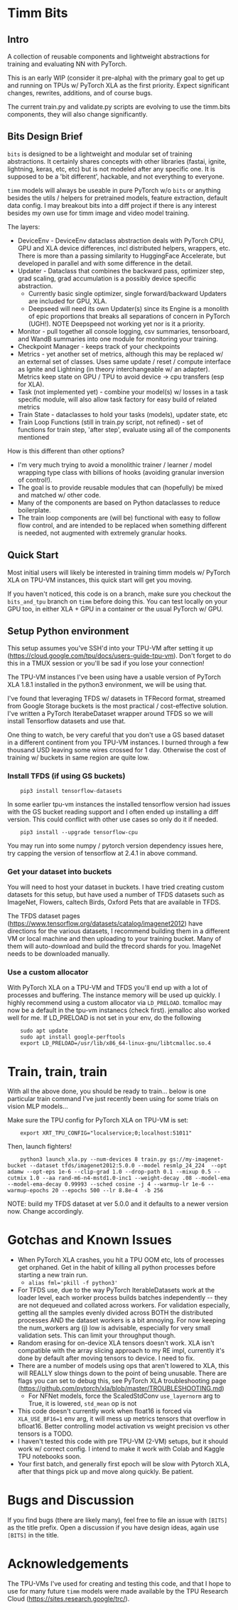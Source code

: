 # Timm Bits

## Intro
A collection of reusable components and lightweight abstractions for training and evaluating NN with PyTorch.

This is an early WIP (consider it pre-alpha) with the primary goal to get up and running on TPUs w/ PyTorch XLA as the first priority. Expect significant changes, rewrites, additions, and of course bugs.

The current train.py and validate.py scripts are evolving to use the timm.bits components, they will also change significantly.

## Bits Design Brief

`bits` is designed to be a lightweight and modular set of training abstractions. It certainly shares concepts with other libraries (fastai, ignite, lightning, keras, etc, etc) but is not modeled after any specific one. It is supposed to be a 'bit different', hackable, and not everything to everyone.

`timm` models will always be useable in pure PyTorch w/o `bits` or anything besides the utils / helpers for pretrained models, feature extraction, default data config. I may breakout bits into a diff project if there is any interest besides my own use for timm image and video model training.

The layers:
* DeviceEnv - DeviceEnv dataclass abstraction deals with PyTorch CPU, GPU and XLA device differences, incl distributed helpers, wrappers, etc. There is more than a passing similarity to HuggingFace Accelerate, but developed in parallel and with some difference in the detail.
* Updater - Dataclass that combines the backward pass, optimizer step, grad scaling, grad accumulation is a possibly device specific abstraction.
  * Currently basic single optimizer, single forward/backward Updaters are included for GPU, XLA.
  * Deepseed will need its own Updater(s) since its Engine is a monolith of epic proportions that breaks all separations of concern in PyTorch (UGH!). NOTE Deepspeed not working yet nor is it a priority.
* Monitor - pull together all console logging, csv summaries, tensorboard, and WandB summaries into one module for monitoring your training.
* Checkpoint Manager - keeps track of your checkpoints
* Metrics - yet another set of metrics, although this may be replaced w/ an external set of classes. Uses same update / reset / compute interface as Ignite and Lightning (in theory interchangeable w/ an adapter). Metrics keep state on GPU / TPU to avoid device -> cpu transfers (esp for XLA).
* Task (not implemented yet) - combine your model(s) w/ losses in a task specific module, will also allow task factory for easy build of related metrics
* Train State - dataclasses to hold your tasks (models), updater state, etc
* Train Loop Functions (still in train.py script, not refined) - set of functions for train step, 'after step', evaluate using all of the components mentioned

How is this different than other options? 
* I'm very much trying to avoid a monolithic trainer / learner / model wrapping type class with billions of hooks (avoiding granular inversion of control!). 
* The goal is to provide reusable modules that can (hopefully) be mixed and matched w/ other code.
* Many of the components are based on Python dataclasses to reduce boilerplate.
* The train loop components are (will be) functional with easy to follow flow control, and are intended to be replaced when something different is needed, not augmented with extremely granular hooks.  


## Quick Start

Most initial users will likely be interested in training timm models w/ PyTorch XLA on TPU-VM instances, this quick start will get you moving.

If you haven't noticed, this code is on a branch, make sure you checkout the `bits_and_tpu` branch on `timm` before doing this. You can test locally on your GPU too, in either XLA + GPU in a container or the usual PyTorch w/ GPU.

## Setup Python environment

This setup assumes you've SSH'd into your TPU-VM after setting it up (https://cloud.google.com/tpu/docs/users-guide-tpu-vm). Don't forget to do this in a TMUX session or you'll be sad if you lose your connection!

The TPU-VM instances I've been using have a usable version of PyTorch XLA 1.8.1 installed in the python3 environment, we will be using that.

I've found that leveraging TFDS w/ datasets in TFRecord format, streamed from Google Storage buckets is the most practical / cost-effective solution. I've written a PyTorch IterabeDataset wrapper around TFDS so we will install Tensorflow datasets and use that.

One thing to watch, be very careful that you don't use a GS based dataset in a different continent from you TPU-VM instances. I burned through a few thousand USD leaving some wires crossed for 1 day. Otherwise the cost of training w/ buckets in same region are quite low.

### Install TFDS (if using GS buckets)

```
    pip3 install tensorflow-datasets
```

In some earlier tpu-vm instances the installed tensorflow version had issues with the GS bucket reading support and I often ended up installing a diff version. This could conflict with other use cases so only do it if needed.

```
    pip3 install --upgrade tensorflow-cpu
```

You may run into some numpy / pytorch version dependency issues here, try capping the version of tensorflow at 2.4.1 in above command.


### Get your dataset into buckets

You will need to host your dataset in buckets. I have tried creating custom datasets for this setup, but have used a number of TFDS datasets such as ImageNet, Flowers, caltech Birds, Oxford Pets that are available in TFDS.

The TFDS dataset pages (https://www.tensorflow.org/datasets/catalog/imagenet2012) have directions for the various datasets, I recommend building them in a different VM or local machine and then uploading to your training bucket. Many of them will auto-download and build the tfrecord shards for you. ImageNet needs to be downloaded manually.

### Use a custom allocator

With PyTorch XLA on a TPU-VM and TFDS you'll end up with a lot of processes and buffering. The instance memory will be used up quickly. I highly recommend using a custom allocator via `LD_PRELOAD`. tcmalloc may now be a default in the tpu-vm instanecs (check first). jemalloc also worked well for me. If LD_PRELOAD is not set in your env, do the following

```
    sudo apt update
    sudo apt install google-perftools
    export LD_PRELOAD=/usr/lib/x86_64-linux-gnu/libtcmalloc.so.4
``` 

# Train, train, train

With all the above done, you should be ready to train... below is one particular train command I've just recently been using for some trials on vision MLP models...

Make sure the TPU config for PyTorch XLA on TPU-VM is set:
```
    export XRT_TPU_CONFIG="localservice;0;localhost:51011"
```

Then, launch fighters!

```
    python3 launch_xla.py --num-devices 8 train.py gs://my-imagenet-bucket --dataset tfds/imagenet2012:5.0.0 --model resmlp_24_224  --opt adamw --opt-eps 1e-6 --clip-grad 1.0 --drop-path 0.1 --mixup 0.5 --cutmix 1.0 --aa rand-m6-n4-mstd1.0-inc1 --weight-decay .08 --model-ema --model-ema-decay 0.99993 --sched cosine -j 4 --warmup-lr 1e-6 --warmup-epochs 20 --epochs 500 --lr 8.8e-4  -b 256
```

NOTE: build my TFDS dataset at ver 5.0.0 and it defaults to a newer version now. Change accordingly.

# Gotchas and Known Issues
* When PyTorch XLA crashes, you hit a TPU OOM etc, lots of processes get orphaned. Get in the habit of killing all python processes before starting a new train run.
  * `alias fml='pkill -f python3'`
* For TFDS use, due to the way PyTorch IterableDatasets work at the loader level, each worker process builds batches independently -- they are not dequeued and collated across workers. For validation especially, getting all the samples evenly divided across BOTH the distributed processes AND the dataset workers is a bit annoying. For now keeping the num_workers arg (j) low is advisable, especially for very small validation sets. This can limit your throughput though.
* Random erasing for on-device XLA tensors doesn't work. XLA isn't compatible with the array slicing approach to my RE impl, currently it's done by default after moving tensors to device. I need to fix.
* There are a number of models using ops that aren't lowered to XLA, this will REALLY slow things down to the point of being unusable. There are flags you can set to debug this, see PyTorch XLA troubleshooting page (https://github.com/pytorch/xla/blob/master/TROUBLESHOOTING.md)
  * For NFNet models, force the ScaledStdConv `use_layernorm` arg to True, it is lowered, `std_mean` op is not
* This code doesn't currently work when float16 is forced via `XLA_USE_BF16=1` env arg, it will mess up metrics tensors that overflow in bfloat16. Better controlling model activation vs weight precision vs other tensors is a TODO.
* I haven't tested this code with pre TPU-VM (2-VM) setups, but it should work w/ correct config. I intend to make it work with Colab and Kaggle TPU notebooks soon.
* Your first batch, and generally first epoch will be slow with Pytorch XLA, after that things pick up and move along quickly. Be patient.

# Bugs and Discussion

If you find bugs (there are likely many), feel free to file an issue with `[BITS]` as the title prefix. Open a discussion if you have design ideas, again use `[BITS]` in the title.

# Acknowledgements

The TPU-VMs I've used for creating and testing this code, and that I hope to use for many future `timm` models were made available by the TPU Research Cloud (https://sites.research.google/trc/).
